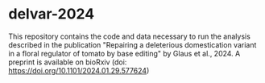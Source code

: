 # delvar-2024


This repository contains the code and data necessary to run the analysis described in the publication "Repairing a deleterious domestication variant in a floral regulator of tomato by base editing" by Glaus et al., 2024. A preprint is available on bioRxiv (doi: https://doi.org/10.1101/2024.01.29.577624)
